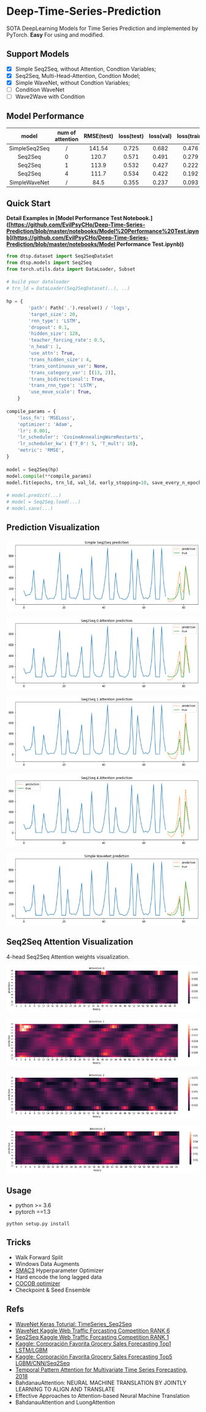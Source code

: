 # Deep-Time-Series-Prediction
SOTA DeepLearning Models for Time Series Prediction and implemented by PyTorch. **Easy** For using and modified.

## Support Models

- [x] Simple Seq2Seq, without Attention, Condtion Variables;
- [x] Seq2Seq, Multi-Head-Attention, Condtion Model;
- [x] Simple WaveNet, without Condtion Variables;
- [ ] Condition WaveNet
- [ ] Wave2Wave with Condition

## Model Performance

|     model     | num of attention | RMSE(test) | loss(test) | loss(val) | loss(train) |
| :-----------: | :--------------: | :--------: | :--------: | :-------: | :---------: |
| SimpleSeq2Seq |        /         |   141.54   |   0.725    |   0.682   |    0.476    |
|    Seq2Seq    |        0         |   120.7    |   0.571    |   0.491   |    0.279    |
|    Seq2Seq    |        1         |   113.9    |   0.532    |   0.427   |    0.222    |
|    Seq2Seq    |        4         |   111.7    |   0.534    |   0.422   |    0.192    |
| SimpleWaveNet |        /         |    84.5    |   0.355    |   0.237   |    0.093    |

## Quick Start

**Detail Examples in [Model Performance Test Notebook.]([https://github.com/EvilPsyCHo/Deep-Time-Series-Prediction/blob/master/notebooks/Model%20Performance%20Test.ipynb](https://github.com/EvilPsyCHo/Deep-Time-Series-Prediction/blob/master/notebooks/Model Performance Test.ipynb))**

```python
from dtsp.dataset import Seq2SeqDataSet
from dtsp.models import Seq2Seq
from torch.utils.data import DataLoader, Subset

# build your dataloader
# trn_ld = DataLoader(Seq2SeqDataset(..), ..)

hp = {
        'path': Path('.').resolve() / 'logs',
        'target_size': 20,
        'rnn_type': 'LSTM',
        'dropout': 0.1,
        'hidden_size': 128,
        'teacher_forcing_rate': 0.5,
        'n_head': 1,
        'use_attn': True,
        'trans_hidden_size': 4,
        'trans_continuous_var': None,
        'trans_category_var': [(13, 2)],
        'trans_bidirectional': True,
        'trans_rnn_type': 'LSTM',
        'use_move_scale': True,
    }

compile_params = {
    'loss_fn': 'MSELoss',
    'optimizer': 'Adam',
    'lr': 0.001,
    'lr_scheduler': 'CosineAnnealingWarmRestarts',
    'lr_scheduler_kw': {'T_0': 5, 'T_mult': 10},
    'metric': 'RMSE',
}

model = Seq2Seq(hp)
model.compile(**compile_params)
model.fit(epochs, trn_ld, val_ld, early_stopping=10, save_every_n_epochs=None, save_best_model=True)

# model.predict(...)
# model = Seq2Seq.load(...)
# model.save(...)
```

## Prediction Visualization

![](./assets/simple_seq2seq.png)

![](./assets/seq2seq_attn0.png)

![](./assets/seq2seq_attn1.png)

![](./assets/seq2seq_attn4.png)

![](./assets/simple_wavenet.png)

## Seq2Seq Attention Visualization

4-head Seq2Seq Attention weights visualization.

![attn_0](./assets/attn_0.png)

![attn_1](./assets/attn_1.png)

![attn_2](./assets/attn_2.png)

![attn_3](./assets/attn_3.png)

## Usage

- python >= 3.6
- pytorch ==1.3

```shell
python setup.py install
```

## Tricks

- Walk Forward Split
- Windows Data Augments
- [SMAC3](https://automl.github.io/SMAC3/stable/) Hyperparameter Optimizer
- Hard encode the long lagged data
- [COCOB optimizer](https://arxiv.org/abs/1705.07795)
- Checkpoint & Seed Ensemble

## Refs

- [WaveNet Keras Toturial: TimeSeries_Seq2Seq](https://github.com/JEddy92/TimeSeries_Seq2Seq)
- [WaveNet Kaggle Web Traffic Forcasting Competition RANK 6](https://github.com/sjvasquez/web-traffic-forecasting)
- [Seq2Seq Kaggle Web Traffic Forcasting Competition RANK 1](https://www.kaggle.com/c/web-traffic-time-series-forecasting/discussion/43795#latest-631996)
- [Kaggle: Corporación Favorita Grocery Sales Forecasting Top1 LSTM/LGBM](https://www.kaggle.com/c/favorita-grocery-sales-forecasting/discussion/47582)
- [Kaggle: Corporación Favorita Grocery Sales Forecasting Top5 LGBM/CNN/Seq2Seq](https://www.kaggle.com/c/favorita-grocery-sales-forecasting/discussion/47556)
- [Temporal Pattern Attention for Multivariate Time Series Forecasting, 2018](https://arxiv.org/abs/1809.04206)
- BahdanauAttention: NEURAL MACHINE TRANSLATION BY JOINTLY LEARNING TO ALIGN AND TRANSLATE
- Effective Approaches to Attention-based Neural Machine Translation
- BahdanauAttention and LuongAttention
